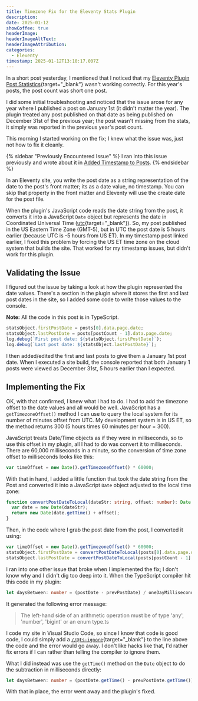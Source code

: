 ```yaml
---
title: Timezone Fix for the Eleventy Stats Plugin
description: 
date: 2025-01-12
showCoffee: true
headerImage: 
headerImageAltText: 
headerImageAttribution: 
categories:
  - Eleventy
timestamp: 2025-01-12T13:10:17.007Z
---
```


In a short post yesterday, I mentioned that I noticed that my [Eleventy Plugin Post Statistics](https://github.com/johnwargo/eleventy-plugin-post-stats){target="_blank"} wasn't working correctly. For this year's posts, the post count was short one post. 

I did some initial troubleshooting and noticed that the issue arose for any year where I published a post on January 1st (it didn't matter the year). The plugin treated any post published on that date as being published on December 31st of the previous year; the post wasn't missing from the stats, it simply was reported in the previous year's post count.  

This morning I started working on the fix; I knew what the issue was, just not how to fix it cleanly.

{% sidebar "Previously Encountered Issue" %}
I ran into this issue previously and wrote about it in <a href="/posts/2024/added-timestamp-to-posts/">Added Timestamp to Posts</a>. 
{% endsidebar %}

In an Eleventy site, you write the post date as a string representation of the date to the post's front matter; its as a date value, no timestamp. You can skip that property in the front matter and Eleventy will use the create date for the post file.

When the plugin's JavaScript code reads the date string from the post, it converts it into a JavaScript `Date` object but represents the date in Coordinated Universal Time ([utc](https://en.wikipedia.org/wiki/Coordinated_Universal_Time){target="_blank"}). So, my post published in the US Eastern Time Zone (GMT-5), but in UTC the post date is 5 hours earlier (because UTC is -5 hours from US ET). In my timestamp post linked earlier, I fixed this problem by forcing the US ET time zone on the cloud system that builds the site. That worked for my timestamp issues, but didn't work for this plugin.

## Validating the Issue

I figured out the issue by taking a look at how the plugin represented the date values. There's a section in the plugin where it stores the first and last post dates in the site, so I added some code to write those values to the console.

**Note:** All the code in this post is in TypeScript.

```typescript
statsObject.firstPostDate = posts[0].data.page.date;
statsObject.lastPostDate = posts[postCount - 1].data.page.date;  
log.debug(`First post date: ${statsObject.firstPostDate}`);
log.debug(`Last post date: ${statsObject.lastPostDate}`);
```

I then added/edited the first and last posts to give them a January 1st post date. When I executed a site build, the console reported that both January 1 posts were viewed as December 31st, 5 hours earlier than I expected.

## Implementing the Fix

OK, with that confirmed, I knew what I had to do. I had to add the timezone offset to the date values and all would be well. JavaScript has a `getTimezoneOffset()` method I can use to query the local system for its number of minutes offset from UTC. My development system is in US ET, so the method returns 300 (5 hours times 60 minutes per hour = 300). 

JavaScript treats Date/Time objects as if they were in milliseconds, so to use this offset in my plugin, all I had to do was convert it to milliseconds. There are 60,000 milliseconds in a minute, so the conversion of time zone offset to milliseconds looks like this:

```typescript
var timeOffset = new Date().getTimezoneOffset() * 60000;
```

With that in hand, I added a little function that took the date string from the Post and converted it into a JavaScript `Date` object adjusted to the local time zone:

```typescript
function convertPostDateToLocal(dateStr: string, offset: number): Date {
  var date = new Date(dateStr);
  return new Date(date.getTime() + offset);
}
```

Then, in the code where I grab the post date from the post, I converted it using:

```typescript
var timeOffset = new Date().getTimezoneOffset() * 60000;
statsObject.firstPostDate = convertPostDateToLocal(posts[0].data.page.date, timeOffset);
statsObject.lastPostDate = convertPostDateToLocal(posts[postCount - 1].data.page.date, timeOffset);
```

I ran into one other issue that broke when I implemented the fix; I don't know why and I didn't dig too deep into it. When the TypeScript compiler hit this code in my plugin:

```typescript
let daysBetween: number = (postDate - prevPostDate) / oneDayMilliseconds;
```

It generated the following error message:

> The left-hand side of an arithmetic operation must be of type 'any', 'number', 'bigint' or an enum type.ts

I code my site in Visual Studio Code, so since I know that code is good code, I could simply add a [`//@ts-ignore`](https://www.typescriptlang.org/docs/handbook/release-notes/typescript-2-6.html#suppress-errors-in-ts-files-using--ts-ignore-comments){target="_blank"} to the line above the code and the error would go away. I don't like hacks like that, I'd rather fix errors if I can rather than telling the compiler to ignore them. 

What I did instead was use the `getTime()` method on the `Date` object to do the subtraction in milliseconds directly:

```typescript
let daysBetween: number = (postDate.getTime() - prevPostDate.getTime()) / oneDayMilliseconds;
```

With that in place, the error went away and the plugin's fixed.
